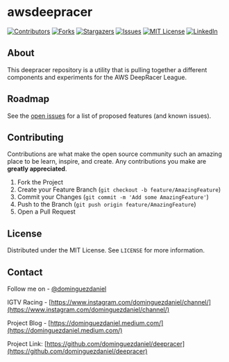 # awsdeepracer
<!--
*** Thanks for checking out the Best-README-Template. If you have a suggestion
*** that would make this better, please fork the repo and create a pull request
*** or simply open an issue with the tag "enhancement".
*** Thanks again! Now go create something AMAZING! :D
-->

<!-- PROJECT SHIELDS -->
<!--
*** I'm using markdown "reference style" links for readability.
*** Reference links are enclosed in brackets [ ] instead of parentheses ( ).
*** See the bottom of this document for the declaration of the reference variables
*** for contributors-url, forks-url, etc. This is an optional, concise syntax you may use.
*** https://www.markdownguide.org/basic-syntax/#reference-style-links
-->
[![Contributors][contributors-shield]][contributors-url]
[![Forks][forks-shield]][forks-url]
[![Stargazers][stars-shield]][stars-url]
[![Issues][issues-shield]][issues-url]
[![MIT License][license-shield]][license-url]
[![LinkedIn][linkedin-shield]][linkedin-url]


<!-- USAGE EXAMPLES -->
## About

This deepracer repository is a utility that is pulling together a different components and experiments for the AWS DeepRacer League.

<!-- _For more examples, please refer to the [Documentation](https://example.com)_ -->



<!-- ROADMAP -->
## Roadmap

See the [open issues](https://github.com/dominguezdaniel/deepracer/issues) for a list of proposed features (and known issues).



<!-- CONTRIBUTING -->
## Contributing

Contributions are what make the open source community such an amazing place to be learn, inspire, and create. Any contributions you make are **greatly appreciated**.

1. Fork the Project
2. Create your Feature Branch (`git checkout -b feature/AmazingFeature`)
3. Commit your Changes (`git commit -m 'Add some AmazingFeature'`)
4. Push to the Branch (`git push origin feature/AmazingFeature`)
5. Open a Pull Request



<!-- LICENSE -->
## License

Distributed under the MIT License. See `LICENSE` for more information.



<!-- CONTACT -->
## Contact

Follow me on - [@dominguezdaniel](https://twitter.com/dominguezdaniel)

IGTV Racing - [https://www.instagram.com/dominguezdaniel/channel/](https://www.instagram.com/dominguezdaniel/channel/)

Project Blog - [https://dominguezdaniel.medium.com/](https://dominguezdaniel.medium.com/)

Project Link: [https://github.com/dominguezdaniel/deepracer](https://github.com/dominguezdaniel/deepracer)



<!-- ACKNOWLEDGEMENTS 
## Acknowledgements
* [GitHub Emoji Cheat Sheet](https://www.webpagefx.com/tools/emoji-cheat-sheet)
* [Img Shields](https://shields.io)
* [Choose an Open Source License](https://choosealicense.com)
* [GitHub Pages](https://pages.github.com)
* [Animate.css](https://daneden.github.io/animate.css)
* [Loaders.css](https://connoratherton.com/loaders)
* [Slick Carousel](https://kenwheeler.github.io/slick)
* [Smooth Scroll](https://github.com/cferdinandi/smooth-scroll)
* [Sticky Kit](http://leafo.net/sticky-kit)
* [JVectorMap](http://jvectormap.com)
* [Font Awesome](https://fontawesome.com)
* -->





<!-- MARKDOWN LINKS & IMAGES -->
<!-- https://www.markdownguide.org/basic-syntax/#reference-style-links -->
[contributors-shield]: https://img.shields.io/github/contributors/dominguezdaniel/deepracer.svg?style=for-the-badge
[contributors-url]: https://github.com/dominguezdaniel/deepracer/graphs/contributors
[forks-shield]: https://img.shields.io/github/forks/dominguezdaniel/deepracer.svg?style=for-the-badge
[forks-url]: https://github.com/dominguezdaniel/deepracer/network/members
[stars-shield]: https://img.shields.io/github/stars/dominguezdaniel/deepracer.svg?style=for-the-badge
[stars-url]: https://github.com/dominguezdaniel/deepracer/stargazers
[issues-shield]: https://img.shields.io/github/issues/dominguezdaniel/deepracer.svg?style=for-the-badge
[issues-url]: https://github.com/dominguezdaniel/deepracer/issues
[license-shield]: https://img.shields.io/github/license/dominguezdaniel/deepracer.svg?style=for-the-badge
[license-url]: https://github.com/dominguezdaniel/deepracer/blob/master/LICENSE
[linkedin-shield]: https://img.shields.io/badge/-LinkedIn-black.svg?style=for-the-badge&logo=linkedin&colorB=555
[linkedin-url]: https://linkedin.com/in/dominguezdaniel
[product-screenshot]: images/screenshot.png
